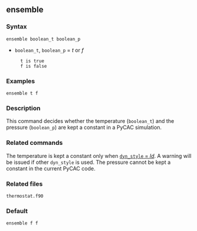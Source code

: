 ## ensemble

### Syntax

	ensemble boolean_t boolean_p

* `boolean_t`, `boolean_p` = _t_ or _f_

		t is true
		f is false

### Examples

	ensemble t f

### Description

This command decides whether the temperature (`boolean_t`) and the pressure (`boolean_p`) are kept a constant in a PyCAC simulation.

### Related commands

The temperature is kept a constant only when [`dyn_style` = _ld_](dynamics.md). A warning will be issued if other `dyn_style` is used. The pressure cannot be kept a constant in the current PyCAC code.

### Related files

`thermostat.f90`

### Default

	ensemble f f


